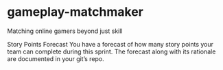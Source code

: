 # gameplay-matchmaker
Matching online gamers beyond just skill

Story Points Forecast
You have a forecast of how many story points your team can complete during this sprint. The forecast along with its rationale are documented in your git’s repo.
